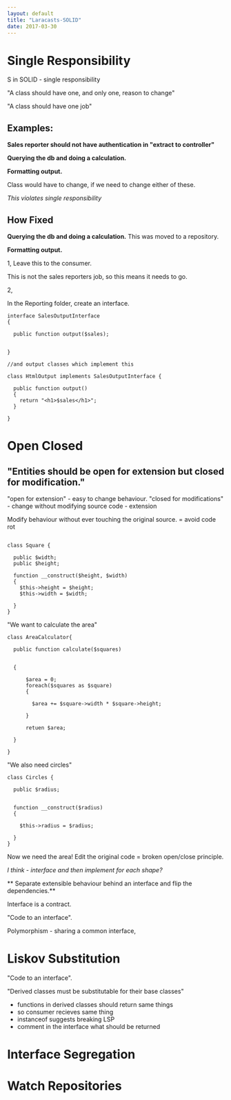 ```yaml
---
layout: default
title: "Laracasts-SOLID"
date: 2017-03-30
---
```


# Single Responsibility
S in SOLID - single responsibility

"A class should have one, and only one, reason to change"

"A class should have one job"

## Examples:
**Sales reporter should not have authentication in "extract to controller"**

**Querying the db and doing a calculation.**

**Formatting output.**

Class would have to change, if we need to change either of these.

*This violates single responsibility*

## How Fixed

**Querying the db and doing a calculation.**
This was moved to a repository.

**Formatting output.**

1, Leave this to the consumer.

This is not the sales reporters job, so this means it needs to go.

2,

In the Reporting folder, create an interface.

```
interface SalesOutputInterface
{

  public function output($sales);
  

}

//and output classes which implement this

class HtmlOutput implements SalesOutputInterface {

  public function output()
  {
    return "<h1>$sales</h1>";
  }

}

```

# Open Closed

## "Entities should be open for extension but closed for modification."

"open for extension" - easy to change behaviour.
"closed for modifications" - change without modifying source code - extension

Modify behaviour without ever touching the original source.
= avoid code rot

```

class Square {

  public $width;
  public $height;
  
  function __construct($height, $width)
  {
    $this->height = $height;
    $this->width = $width;
    
  }
}

```
"We want to calculate the area"

```
class AreaCalculator{

  public function calculate($squares)
  
  
  {
  
      $area = 0;
      foreach($squares as $square)
      {
      
        $area += $square->width * $square->height;
      
      }
      
      retuen $area;
  
  }

}

```

"We also need circles"

```
class Circles {

  public $radius;
  
  
  function __construct($radius)
  {
  
    $this->radius = $radius;  
    
  }
}
```

Now we need the area!
Edit the original code = broken open/close principle.

*I think - interface and then implement for each shape?*


** Separate extensible behaviour behind an interface and flip the dependencies.**

Interface is a contract.

"Code to an interface".

Polymorphism - sharing a common interface,

# Liskov Substitution

"Code to an interface".


"Derived classes must be substitutable for their base classes"


- functions in derived classes should return same things
- so consumer recieves same thing
- instanceof suggests breaking LSP
- comment in the interface what should be returned


# Interface Segregation





# Watch Repositories




